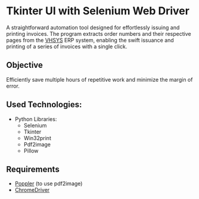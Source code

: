 # Tkinter UI with Selenium Web Driver
A straightforward automation tool designed for effortlessly issuing and printing invoices. The program extracts order numbers and their respective pages from the [VHSYS](https://www.vhsys.com.br/) ERP system, enabling the swift issuance and printing of a series of invoices with a single click.

## Objective

Efficiently save multiple hours of repetitive work and minimize the margin of error. 

## Used Technologies: 

- Python
Libraries: 
    - Selenium
    - Tkinter
    - Win32print
    - Pdf2image 
    - Pillow

## Requirements

- [Poppler](https://github.com/oschwartz10612/poppler-windows) (to use pdf2image)
- [ChromeDriver](https://chromedriver.chromium.org/downloads)
